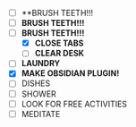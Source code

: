 - [ ] **BRUSH TEETH!!!
- [ ] **BRUSH TEETH!!!**
- [ ] **BRUSH TEETH!!!**
	- [x] **CLOSE TABS**
	- [ ] **CLEAR DESK**
- [ ] **LAUNDRY**
- [x] **MAKE OBSIDIAN PLUGIN!**
- [ ] DISHES
- [ ] SHOWER
- [ ] LOOK FOR FREE ACTIVITIES
- [ ] MEDITATE